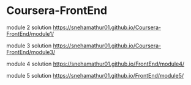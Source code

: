 # Coursera-FrontEnd

module 2 solution https://snehamathur01.github.io/Coursera-FrontEnd/module1/

module 3 solution https://snehamathur01.github.io/Coursera-FrontEnd/module3/

module 4 solution https://snehamathur01.github.io/FrontEnd/module4/

module 5 solution https://snehamathur01.github.io/FrontEnd/module5/
